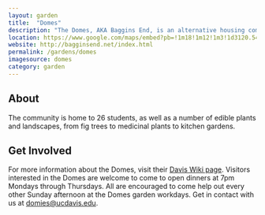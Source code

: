 ```yaml
---
layout: garden
title:  "Domes"
description: "The Domes, AKA Baggins End, is an alternative housing community on the UC Davis campus home to a number of edible plants and gardens."
location: https://www.google.com/maps/embed?pb=!1m18!1m12!1m3!1d3120.54829759565!2d-121.7664229846601!3d38.54417937962677!2m3!1f0!2f0!3f0!3m2!1i1024!2i768!4f13.1!3m3!1m2!1s0x0%3A0x0!2zMzjCsDMyJzM2LjkiTiAxMjHCsDQ1JzUxLjEiVw!5e0!3m2!1sen!2sus!4v1459360242483
website: http://bagginsend.net/index.html
permalink: /gardens/domes
imagesource: domes
category: garden
---
```



<h2>About</h2>

The community is home to 26 students, as well as a number of edible plants and landscapes, from fig trees to medicinal plants to kitchen gardens.


<h2>Get Involved</h2>

For more information about the Domes, visit their [Davis Wiki page](https://daviswiki.org/The_Domes). Visitors interested in the Domes are welcome to come to open dinners at 7pm Mondays through Thursdays. All are encouraged to come help out every other Sunday afternoon at the Domes garden workdays. Get in contact with us at [domies@ucdavis.edu](mailto:domies@ucdavis.edu).
